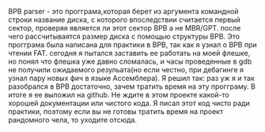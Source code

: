 BPB parser - это прогграма,которая берет из аргумента командной строки название диска, с которого впоследствии считается первый сектор, проверяя является ли этот сектор BPB а не MBR/GPT. после чего рассчитываятся размер диска с помощью структуры BPB. Это прогграма была написана для практики в BPB,  так как я узнал о BPB при чтении FAT. сегодня я пытался заставить ее работать на моей флешке, но понял что флешка уже давно сломалась, и часы проведенные в gdb не получили ожидаемого резульата(но если честно, при дебагинге я узнал пару новых фич в языке Ассемблера). Я решил так: раз уж я и так разобрался в BPB достаточно, зачем тратить время на эту прогграму. В итоге я ее выложил на github. Не ждите в этом проекте какой-то хорошей документации или чистого кода. Я писал этот код чисто ради практики, поэтому если вы не готовы тратить время на проект рандомного чела, то уходите отсюда.
